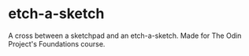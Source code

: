 # etch-a-sketch
A cross between a sketchpad and an etch-a-sketch. Made for The Odin Project's Foundations course.

